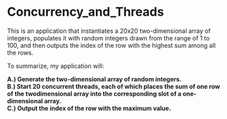 # Concurrency_and_Threads
This is an application that instantiates a 20x20 two-dimensional array of integers, populates it
with random integers drawn from the range of 1 to 100, and then outputs the index of the row
with the highest sum among all the rows. 

To summarize, my application will:

**A.) Generate the two-dimensional array of random integers.<br>
B.) Start 20 concurrent threads, each of which places the sum of one row of the twodimensional array into the corresponding slot of a one-dimensional array.<br>
C.) Output the index of the row with the maximum value.**

